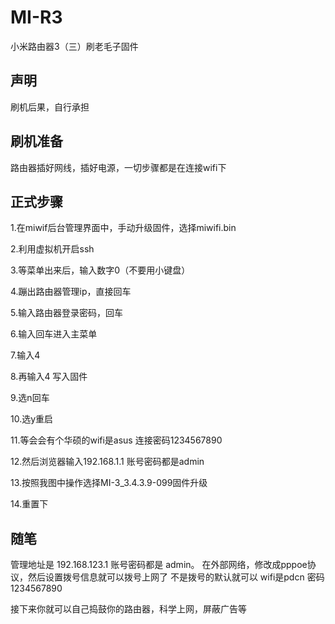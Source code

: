 # MI-R3
小米路由器3（三）刷老毛子固件

## 声明 
刷机后果，自行承担

## 刷机准备 
路由器插好网线，插好电源，一切步骤都是在连接wifi下 

## 正式步骤
1.在miwif后台管理界面中，手动升级固件，选择miwifi.bin

2.利用虚拟机开启ssh

3.等菜单出来后，输入数字0（不要用小键盘）

4.蹦出路由器管理ip，直接回车

5.输入路由器登录密码，回车

6.输入回车进入主菜单

7.输入4

8.再输入4 写入固件

9.选n回车

10.选y重启

11.等会会有个华硕的wifi是asus 连接密码1234567890

12.然后浏览器输入192.168.1.1 账号密码都是admin

13.按照我图中操作选择MI-3_3.4.3.9-099固件升级

14.重置下

## 随笔
管理地址是 192.168.123.1 账号密码都是 admin。 
在外部网络，修改成pppoe协议，然后设置拨号信息就可以拨号上网了 
不是拨号的默认就可以 
wifi是pdcn 密码1234567890

接下来你就可以自己捣鼓你的路由器，科学上网，屏蔽广告等
